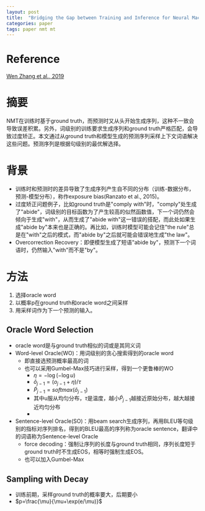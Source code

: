 ```yaml
---
layout: post
title:  "Bridging the Gap between Training and Inference for Neural Machine Translation"
categories: paper
tags: paper nmt mt
---
```

# Reference
[Wen Zhang et al., 2019](https://www.aclweb.org/anthology/P19-1426)
# 摘要
NMT在训练时基于ground truth，而预测时又从头开始生成序列，这种不一致会导致误差积累。另外，词级别的训练要求生成序列和ground truth严格匹配，会导致过度矫正。本文通过从ground truth和模型生成的预测序列采样上下文词语解决这些问题。预测序列是根据句级别的最优解选择。
# 背景
- 训练时和预测时的差异导致了生成序列产生自不同的分布（训练-数据分布，预测-模型分布），称作exposure bias(Ranzato et al., 2015)。
- 过度矫正问题例子，比如ground truth是"comply with"时，"comply"处生成了"abide"，词级别的目标函数为了产生较高的似然函数值，下一个词仍然会倾向于生成"with"，从而生成了"abide with"这一错误的搭配，而此处如果生成"abide by"本来也是正确的。再比如，训练时模型可能会记住"the rule"总是在"with"之后的模式，而"abide by"之后就可能会错误地生成"the law"。
- Overcorrection Recovery：即便模型生成了短语"abide by"，预测下一个词语时，仍然输入"with"而不是"by"。

# 方法
1. 选择oracle word
2. 以概率p在ground truth和oracle word之间采样
3. 用采样词作为下一个预测的输入。

## Oracle Word Selection
- oracle word是与ground truth相似的词或是其同义词
- Word-level Oracle(WO)：用词级别的贪心搜索得到的oracle word
  - 即直接选预测概率最高的词
  - 也可以采用Gumbel-Max技巧进行采样，得到一个更鲁棒的WO
    - $\eta=-\log(-\log u)$
    - $\tilde{o}_{j-1}=(o_{j-1}+\eta)/\tau$
    - $\tilde{P}_{j-1}=softmax(\tilde{o}_{j-1})$
    - 其中u服从均匀分布，$\tau$是温度，越小$\tilde{P}_{j-1}$越接近原始分布，越大越接近均匀分布
    - 
- Sentence-level Oracle(SO)：用beam search生成序列，再用BLEU等句级别的指标对序列排名，得到的BLEU最高的序列称为oracle sentence，翻译中的词语称为Sentence-level Oracle
  - force decoding：强制让序列的长度与ground truth相同，序列长度短于ground truth时不生成EOS，相等时强制生成EOS。
  - 也可以加入Gumbel-Max

## Sampling with Decay
- 训练前期，采样ground truth的概率要大，后期要小
- $p=\frac{\mu}{\mu+\exp(e/\mu)}$